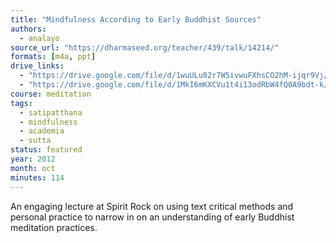 ```yaml
---
title: "Mindfulness According to Early Buddhist Sources"
authors:
  - analayo
source_url: "https://dharmaseed.org/teacher/439/talk/14214/"
formats: [m4a, ppt]
drive_links:
  - "https://drive.google.com/file/d/1wuULu82r7W5ivwuFXhsCO2hM-ijqr9Vj/view?usp=drivesdk"
  - "https://drive.google.com/file/d/1MkI6mKXCVu1t4i13odRbW4fQ0A9bdt-k/view?usp=drivesdk"
course: meditation
tags:
  - satipatthana
  - mindfulness
  - academia
  - sutta
status: featured
year: 2012
month: oct
minutes: 114
---
```


An engaging lecture at Spirit Rock on using text critical methods and personal practice to narrow in on an understanding of early Buddhist meditation practices.
